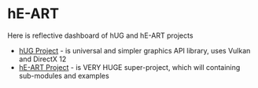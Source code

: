 # hE-ART
Here is reflective dashboard of hUG and hE-ART projects

- [hUG Project](https://github.com/hE-ART/hUG) - is universal and simpler graphics API library, uses Vulkan and DirectX 12
- [hE-ART Project](https://github.com/hE-ART) - is VERY HUGE super-project, which will containing sub-modules and examples

